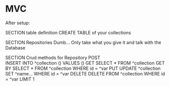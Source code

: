 # MVC


After setup:

SECTION table definition
  CREATE TABLE of your collections

SECTION Repositories
  Dumb... Only take what you give it and talk with the Database 

SECTION Crud methods for Repository
POST  
  INSERT INTO ^collection
  ()
  VALUES
  ()
GET
  SELECT * FROM ^collection
GET BY
  SELECT * FROM ^collection WHERE id = ^var
PUT
  UPDATE ^collection
  SET
    ^name...
  WHERE id = ^var
DELETE
  DELETE FROM ^collection WHERE id = ^var LIMIT 1


  

